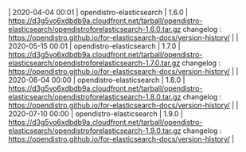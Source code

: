| 2020-04-04 00:01 | opendistro-elasticsearch | 1.6.0 | https://d3g5vo6xdbdb9a.cloudfront.net/tarball/opendistro-elasticsearch/opendistroforelasticsearch-1.6.0.tar.gz changelog : https://opendistro.github.io/for-elasticsearch-docs/version-history/ |
| 2020-05-15 00:01 | opendistro-elasticsearch | 1.7.0 | https://d3g5vo6xdbdb9a.cloudfront.net/tarball/opendistro-elasticsearch/opendistroforelasticsearch-1.7.0.tar.gz changelog : https://opendistro.github.io/for-elasticsearch-docs/version-history/ |
| 2020-06-04 00:00 | opendistro-elasticsearch | 1.8.0 | https://d3g5vo6xdbdb9a.cloudfront.net/tarball/opendistro-elasticsearch/opendistroforelasticsearch-1.8.0.tar.gz changelog : https://opendistro.github.io/for-elasticsearch-docs/version-history/ |
| 2020-07-10 00:00 | opendistro-elasticsearch | 1.9.0 | https://d3g5vo6xdbdb9a.cloudfront.net/tarball/opendistro-elasticsearch/opendistroforelasticsearch-1.9.0.tar.gz changelog : https://opendistro.github.io/for-elasticsearch-docs/version-history/ |
